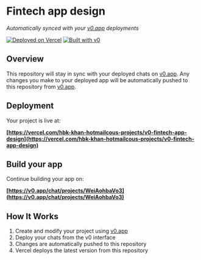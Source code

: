 # Fintech app design

*Automatically synced with your [v0.app](https://v0.app) deployments*

[![Deployed on Vercel](https://img.shields.io/badge/Deployed%20on-Vercel-black?style=for-the-badge&logo=vercel)](https://vercel.com/hbk-khan-hotmailcous-projects/v0-fintech-app-design)
[![Built with v0](https://img.shields.io/badge/Built%20with-v0.app-black?style=for-the-badge)](https://v0.app/chat/projects/WeiAohbaVo3)

## Overview

This repository will stay in sync with your deployed chats on [v0.app](https://v0.app).
Any changes you make to your deployed app will be automatically pushed to this repository from [v0.app](https://v0.app).

## Deployment

Your project is live at:

**[https://vercel.com/hbk-khan-hotmailcous-projects/v0-fintech-app-design](https://vercel.com/hbk-khan-hotmailcous-projects/v0-fintech-app-design)**

## Build your app

Continue building your app on:

**[https://v0.app/chat/projects/WeiAohbaVo3](https://v0.app/chat/projects/WeiAohbaVo3)**

## How It Works

1. Create and modify your project using [v0.app](https://v0.app)
2. Deploy your chats from the v0 interface
3. Changes are automatically pushed to this repository
4. Vercel deploys the latest version from this repository
